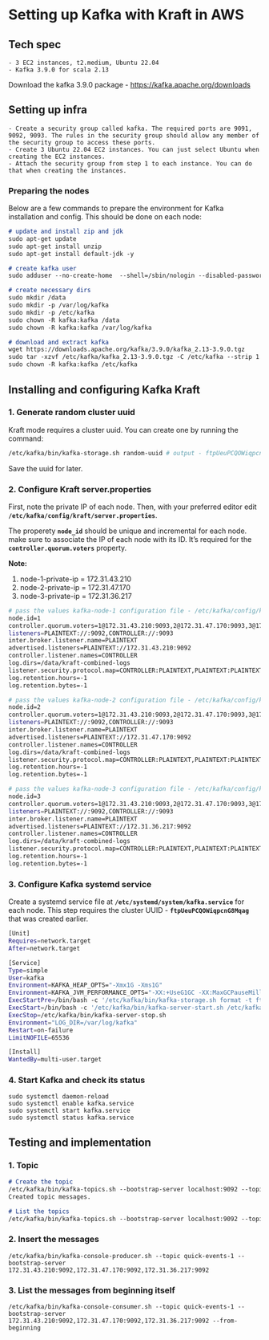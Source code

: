# Setting up Kafka with Kraft in AWS

## Tech spec

    - 3 EC2 instances, t2.medium, Ubuntu 22.04
    - Kafka 3.9.0 for scala 2.13

Download the kafka 3.9.0 package - https://kafka.apache.org/downloads

## Setting up infra

    - Create a security group called kafka. The required ports are 9091, 9092, 9093. The rules in the security group should allow any member of the security group to access these ports.
    - Create 3 Ubuntu 22.04 EC2 instances. You can just select Ubuntu when creating the EC2 instances.
    - Attach the security group from step 1 to each instance. You can do that when creating the instances.

### Preparing the nodes

Below are a few commands to prepare the environment for Kafka installation and config. This should be done on each node:
```md
# update and install zip and jdk
sudo apt-get update
sudo apt-get install unzip
sudo apt-get install default-jdk -y

# create kafka user
sudo adduser --no-create-home  --shell=/sbin/nologin --disabled-password --disabled-login --gecos "" kafka

# create necessary dirs
sudo mkdir /data
sudo mkdir -p /var/log/kafka
sudo mkdir -p /etc/kafka
sudo chown -R kafka:kafka /data
sudo chown -R kafka:kafka /var/log/kafka

# download and extract kafka
wget https://downloads.apache.org/kafka/3.9.0/kafka_2.13-3.9.0.tgz
sudo tar -xzvf /etc/kafka/kafka_2.13-3.9.0.tgz -C /etc/kafka --strip 1
sudo chown -R kafka:kafka /etc/kafka
```
## Installing and configuring Kafka Kraft
### 1. Generate random cluster uuid
Kraft mode requires a cluster uuid. You can create one by running the command:
```sh
/etc/kafka/bin/kafka-storage.sh random-uuid # output - ftpUeuPCQOWiqpcnG8Mqag
```
Save the uuid for later.

### 2. Configure Kraft server.properties
First, note the private IP of each node. Then, with your preferred editor edit **`/etc/kafka/config/kraft/server.properties`**.

The properety **`node_id`** should be unique and incremental for each node. make sure to associate the IP of each node with its ID. It’s required for the **`controller.quorum.voters`** property.

**Note:**
1) node-1-private-ip = 172.31.43.210
2) node-2-private-ip = 172.31.47.170
3) node-3-private-ip = 172.31.36.217

```sh
# pass the values kafka-node-1 configuration file - /etc/kafka/config/kraft/server.properties
node.id=1
controller.quorum.voters=1@172.31.43.210:9093,2@172.31.47.170:9093,3@172.31.36.217:9093
listeners=PLAINTEXT://:9092,CONTROLLER://:9093
inter.broker.listener.name=PLAINTEXT
advertised.listeners=PLAINTEXT://172.31.43.210:9092
controller.listener.names=CONTROLLER
log.dirs=/data/kraft-combined-logs
listener.security.protocol.map=CONTROLLER:PLAINTEXT,PLAINTEXT:PLAINTEXT,SSL:SSL,SASL_PLAINTEXT:SASL_PLAINTEXT,SASL_SSL:SASL_SSL
log.retention.hours=-1
log.retention.bytes=-1
```
```sh
# pass the values kafka-node-2 configuration file - /etc/kafka/config/kraft/server.properties
node.id=2
controller.quorum.voters=1@172.31.43.210:9093,2@172.31.47.170:9093,3@172.31.36.217:9093
listeners=PLAINTEXT://:9092,CONTROLLER://:9093
inter.broker.listener.name=PLAINTEXT
advertised.listeners=PLAINTEXT://172.31.47.170:9092
controller.listener.names=CONTROLLER
log.dirs=/data/kraft-combined-logs
listener.security.protocol.map=CONTROLLER:PLAINTEXT,PLAINTEXT:PLAINTEXT,SSL:SSL,SASL_PLAINTEXT:SASL_PLAINTEXT,SASL_SSL:SASL_SSL
log.retention.hours=-1
log.retention.bytes=-1
```
```sh
# pass the values kafka-node-3 configuration file - /etc/kafka/config/kraft/server.properties
node.id=3
controller.quorum.voters=1@172.31.43.210:9093,2@172.31.47.170:9093,3@172.31.36.217:9093
listeners=PLAINTEXT://:9092,CONTROLLER://:9093
inter.broker.listener.name=PLAINTEXT
advertised.listeners=PLAINTEXT://172.31.36.217:9092
controller.listener.names=CONTROLLER
log.dirs=/data/kraft-combined-logs
listener.security.protocol.map=CONTROLLER:PLAINTEXT,PLAINTEXT:PLAINTEXT,SSL:SSL,SASL_PLAINTEXT:SASL_PLAINTEXT,SASL_SSL:SASL_SSL
log.retention.hours=-1
log.retention.bytes=-1
```
### 3. Configure Kafka systemd service

Create a systemd service file at **`/etc/systemd/system/kafka.service`** for each node. This step requires the cluster UUID - **`ftpUeuPCQOWiqpcnG8Mqag`** that was created earlier.
```sh
[Unit]
Requires=network.target
After=network.target

[Service]
Type=simple
User=kafka
Environment=KAFKA_HEAP_OPTS="-Xmx1G -Xms1G"
Environment=KAFKA_JVM_PERFORMANCE_OPTS="-XX:+UseG1GC -XX:MaxGCPauseMillis=20 -XX:InitiatingHeapOccupancyPercent=35 -XX:+ExplicitGCInvokesConcurrent"
ExecStartPre=/bin/bash -c '/etc/kafka/bin/kafka-storage.sh format -t ftpUeuPCQOWiqpcnG8Mqag -c /etc/kafka/config/kraft/server.properties --ignore-formatted'
ExecStart=/bin/bash -c '/etc/kafka/bin/kafka-server-start.sh /etc/kafka/config/kraft/server.properties'
ExecStop=/etc/kafka/bin/kafka-server-stop.sh
Environment="LOG_DIR=/var/log/kafka"
Restart=on-failure
LimitNOFILE=65536

[Install]
WantedBy=multi-user.target
```

### 4. Start Kafka and check its status
```
sudo systemctl daemon-reload
sudo systemctl enable kafka.service
sudo systemctl start kafka.service
sudo systemctl status kafka.service
```
## Testing and implementation
### 1. Topic
```md
# Create the topic
/etc/kafka/bin/kafka-topics.sh --bootstrap-server localhost:9092 --topic quick-events-1 --create --partitions 2 --replication-factor 2
Created topic messages.

# List the topics
/etc/kafka/bin/kafka-topics.sh --bootstrap-server localhost:9092 --topic quick-events-1 --list
```
### 2. Insert the messages
```
/etc/kafka/bin/kafka-console-producer.sh --topic quick-events-1 --bootstrap-server 172.31.43.210:9092,172.31.47.170:9092,172.31.36.217:9092
```
### 3. List the messages from beginning itself
```
/etc/kafka/bin/kafka-console-consumer.sh --topic quick-events-1 --bootstrap-server  172.31.43.210:9092,172.31.47.170:9092,172.31.36.217:9092 --from-beginning
```

